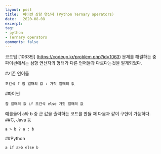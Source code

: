 ```yaml
---
layout: post
title:  파이썬 삼항 연산자 (Python Ternary operators)
date:   2020-08-08
excerpt:
tag:
- python
- Ternary operators
comments: false
---
```



코드업 [1063번] (https://codeup.kr/problem.php?id=1063) 문제를 해결하는 중 파이썬에서는 삼항 연산자의 형태가 다른 언어들과 다르다는것을 알게되었다.


#기존 언어들
```
조건식 ? 참 일때의 값 : 거짓 일때의 값
```


#파이썬
```
참 일때의 값 if 조건식 else 거짓 일때의 값
```

예를들어 a와 b 중 큰 값을 출력하는 코드를 만들 때 다음과 같이 구현이 가능하다.
##C, Java 등
```
a > b ? a : b
```
##Python
```
a if a>b else b
```
